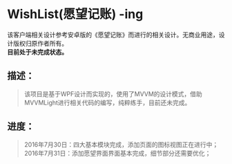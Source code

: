 # WishList(愿望记账) -ing
该客户端相关设计参考安卓版的《愿望记账》而进行的相关设计。无商业用途，设计版权归原作者所有。    
**目前处于未完成状态。**

## 描述：
> 该项目是基于WPF设计而实现的，使用了MVVM的设计模式，借助MVVMLight进行相关代码的编写，纯粹练手，目前还未完成。

## 进度：
> 2016年7月30日：四大基本模块完成，添加页面的图标视图正在进行中；   
> 2016年7月31日：添加愿望界面界面基本完成，细节部分还需要优化；

